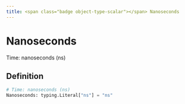 ```yaml
---
title: <span class="badge object-type-scalar"></span> Nanoseconds
---
```

# <span class="badge object-type-scalar"></span> Nanoseconds

Time: nanoseconds (ns)

## Definition

```python
# Time: nanoseconds (ns)
Nanoseconds: typing.Literal["ns"] = "ns"
```
